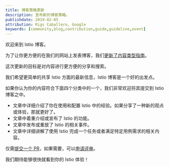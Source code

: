 ```yaml
---
title: 博客策略更新
description: 宣布新的博客策略。
publishdate: 2019-02-05
attribution: Rigs Caballero, Google
keywords: [community,blog,contribution,guide,guideline,event]
---
```


欢迎来到 Istio 博客。

为了让你更方便的在我们的网站上发表博客，我们[更新了内容类型指南](/zh/about/contribute/creating-and-editing-pages/#choosing-a-page-type)。

这次更新的目标是对内容进行更方便的分享和搜索。

我们希望更简单的共享 Istio 方面的最新信息，Istio 博客是一个好的出发点。

如果你认为你的内容符合下面四个分类中的一个，我们非常欢迎将其提交到 Istio 博客之中。

- 文章中详细介绍了你在使用和配置 Istio 中的经验。如果分享了一种新的观点或体验，那就更好了。
- 文章中着重介绍或宣布了 Istio 的功能。
- 文章中发布或重放了 Istio 的相关事件。
- 文章中详细讲解了使用 Istio 完成一个任务或者满足特定用例需求的相关内容。

仅需[提交一个 PR](/zh/about/contribute/github/#如何贡献)，如果需要，可以[申请评审](/zh/about/contribute/github/#review)。

我们期待能够很快就看到你的 Istio 体验！

